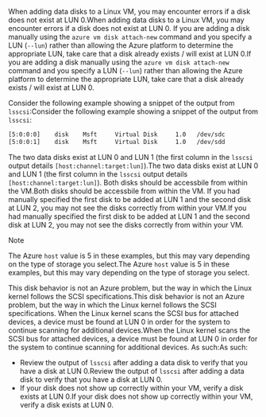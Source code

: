 <span data-ttu-id="4c05f-101">When adding data disks to a Linux VM, you may encounter errors if a disk does not exist at LUN 0.</span><span class="sxs-lookup"><span data-stu-id="4c05f-101">When adding data disks to a Linux VM, you may encounter errors if a disk does not exist at LUN 0.</span></span> <span data-ttu-id="4c05f-102">If you are adding a disk manually using the `azure vm disk attach-new` command and you specify a LUN (`--lun`) rather than allowing the Azure platform to determine the appropriate LUN, take care that a disk already exists / will exist at LUN 0.</span><span class="sxs-lookup"><span data-stu-id="4c05f-102">If you are adding a disk manually using the `azure vm disk attach-new` command and you specify a LUN (`--lun`) rather than allowing the Azure platform to determine the appropriate LUN, take care that a disk already exists / will exist at LUN 0.</span></span> 

<span data-ttu-id="4c05f-103">Consider the following example showing a snippet of the output from `lsscsi`:</span><span class="sxs-lookup"><span data-stu-id="4c05f-103">Consider the following example showing a snippet of the output from `lsscsi`:</span></span>

```bash
[5:0:0:0]    disk    Msft     Virtual Disk     1.0   /dev/sdc 
[5:0:0:1]    disk    Msft     Virtual Disk     1.0   /dev/sdd 
```

<span data-ttu-id="4c05f-104">The two data disks exist at LUN 0 and LUN 1 (the first column in the `lsscsi` output details `[host:channel:target:lun]`).</span><span class="sxs-lookup"><span data-stu-id="4c05f-104">The two data disks exist at LUN 0 and LUN 1 (the first column in the `lsscsi` output details `[host:channel:target:lun]`).</span></span> <span data-ttu-id="4c05f-105">Both disks should be accessbile from within the VM.</span><span class="sxs-lookup"><span data-stu-id="4c05f-105">Both disks should be accessbile from within the VM.</span></span> <span data-ttu-id="4c05f-106">If you had manually specified the first disk to be added at LUN 1 and the second disk at LUN 2, you may not see the disks correctly from within your VM.</span><span class="sxs-lookup"><span data-stu-id="4c05f-106">If you had manually specified the first disk to be added at LUN 1 and the second disk at LUN 2, you may not see the disks correctly from within your VM.</span></span>

> [!NOTE]
> <span data-ttu-id="4c05f-107">The Azure `host` value is 5 in these examples, but this may vary depending on the type of storage you select.</span><span class="sxs-lookup"><span data-stu-id="4c05f-107">The Azure `host` value is 5 in these examples, but this may vary depending on the type of storage you select.</span></span>
> 
> 

<span data-ttu-id="4c05f-108">This disk behavior is not an Azure problem, but the way in which the Linux kernel follows the SCSI specifications.</span><span class="sxs-lookup"><span data-stu-id="4c05f-108">This disk behavior is not an Azure problem, but the way in which the Linux kernel follows the SCSI specifications.</span></span> <span data-ttu-id="4c05f-109">When the Linux kernel scans the SCSI bus for attached devices, a device must be found at LUN 0 in order for the system to continue scanning for additional devices.</span><span class="sxs-lookup"><span data-stu-id="4c05f-109">When the Linux kernel scans the SCSI bus for attached devices, a device must be found at LUN 0 in order for the system to continue scanning for additional devices.</span></span> <span data-ttu-id="4c05f-110">As such:</span><span class="sxs-lookup"><span data-stu-id="4c05f-110">As such:</span></span>

* <span data-ttu-id="4c05f-111">Review the output of `lsscsi` after adding a data disk to verify that you have a disk at LUN 0.</span><span class="sxs-lookup"><span data-stu-id="4c05f-111">Review the output of `lsscsi` after adding a data disk to verify that you have a disk at LUN 0.</span></span>
* <span data-ttu-id="4c05f-112">If your disk does not show up correctly within your VM, verify a disk exists at LUN 0.</span><span class="sxs-lookup"><span data-stu-id="4c05f-112">If your disk does not show up correctly within your VM, verify a disk exists at LUN 0.</span></span>

